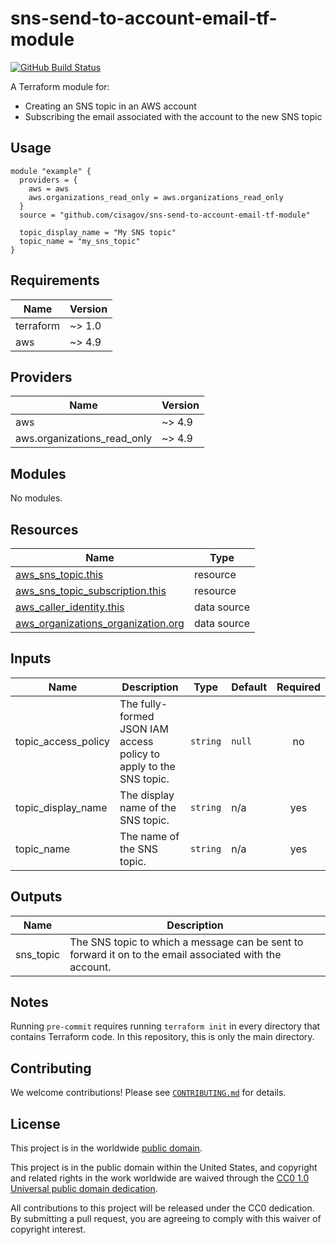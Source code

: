 # sns-send-to-account-email-tf-module #

[![GitHub Build Status](https://github.com/cisagov/sns-send-to-account-email-tf-module/workflows/build/badge.svg)](https://github.com/cisagov/sns-send-to-account-email-tf-module/actions)

A Terraform module for:

- Creating an SNS topic in an AWS account
- Subscribing the email associated with the account to the new SNS
  topic

## Usage ##

```hcl
module "example" {
  providers = {
    aws = aws
    aws.organizations_read_only = aws.organizations_read_only
  }
  source = "github.com/cisagov/sns-send-to-account-email-tf-module"

  topic_display_name = "My SNS topic"
  topic_name = "my_sns_topic"
}
```

<!-- BEGIN_TF_DOCS -->
## Requirements ##

| Name | Version |
|------|---------|
| terraform | ~> 1.0 |
| aws | ~> 4.9 |

## Providers ##

| Name | Version |
|------|---------|
| aws | ~> 4.9 |
| aws.organizations\_read\_only | ~> 4.9 |

## Modules ##

No modules.

## Resources ##

| Name | Type |
|------|------|
| [aws_sns_topic.this](https://registry.terraform.io/providers/hashicorp/aws/latest/docs/resources/sns_topic) | resource |
| [aws_sns_topic_subscription.this](https://registry.terraform.io/providers/hashicorp/aws/latest/docs/resources/sns_topic_subscription) | resource |
| [aws_caller_identity.this](https://registry.terraform.io/providers/hashicorp/aws/latest/docs/data-sources/caller_identity) | data source |
| [aws_organizations_organization.org](https://registry.terraform.io/providers/hashicorp/aws/latest/docs/data-sources/organizations_organization) | data source |

## Inputs ##

| Name | Description | Type | Default | Required |
|------|-------------|------|---------|:--------:|
| topic\_access\_policy | The fully-formed JSON IAM access policy to apply to the SNS topic. | `string` | `null` | no |
| topic\_display\_name | The display name of the SNS topic. | `string` | n/a | yes |
| topic\_name | The name of the SNS topic. | `string` | n/a | yes |

## Outputs ##

| Name | Description |
|------|-------------|
| sns\_topic | The SNS topic to which a message can be sent to forward it on to the email associated with the account. |
<!-- END_TF_DOCS -->

## Notes ##

Running `pre-commit` requires running `terraform init` in every directory that
contains Terraform code. In this repository,  this is only the main directory.

## Contributing ##

We welcome contributions!  Please see [`CONTRIBUTING.md`](CONTRIBUTING.md) for
details.

## License ##

This project is in the worldwide [public domain](LICENSE).

This project is in the public domain within the United States, and
copyright and related rights in the work worldwide are waived through
the [CC0 1.0 Universal public domain
dedication](https://creativecommons.org/publicdomain/zero/1.0/).

All contributions to this project will be released under the CC0
dedication. By submitting a pull request, you are agreeing to comply
with this waiver of copyright interest.

